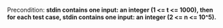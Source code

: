 Precondition: **stdin contains one input: an integer (1 <= t <= 1000), then for each test case, stdin contains one input: an integer (2 <= n <= 10^5).**
